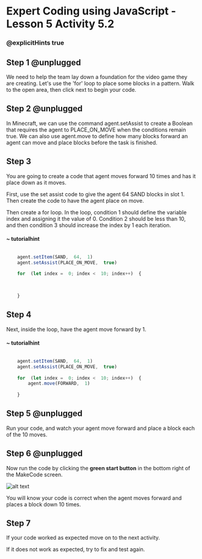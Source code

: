 # Expert Coding using JavaScript - Lesson 5 Activity 5.2

### @explicitHints true

  

## Step 1 @unplugged

  We need to help the team lay down a foundation for the video game they are creating. Let's use the 'for' loop to place some blocks in a pattern. Walk to the open area, then click next to begin your code.



## Step 2 @unplugged

In Minecraft, we can use the command agent.setAssist to create a Boolean that requires the agent to PLACE_ON_MOVE when the conditions remain true. We can also use agent.move to define how many blocks forward an agent can move and place blocks before the task is finished. 


  

## Step 3

You are going to create a code that agent moves forward 10 times and has it place down as it moves. 

First, use the set assist code to give the agent 64 SAND blocks in slot 1. Then create the code to have the agent place on move. 

Then create a for loop. In the loop, condition 1 should define the variable index and assigning it the value of 0. Condition 2 should be less than 10, and then condition 3 should increase the index by 1 each iteration.  


#### ~ tutorialhint
```javascript

    agent.setItem(SAND,  64,  1)
    agent.setAssist(PLACE_ON_MOVE,  true)
    
    for  (let index =  0; index <  10; index++)  {
    

    
    }

```

  

## Step 4

Next, inside the loop, have the agent move forward by 1. 

#### ~ tutorialhint
```javascript

    agent.setItem(SAND,  64,  1)
    agent.setAssist(PLACE_ON_MOVE,  true)
    
    for  (let index =  0; index <  10; index++)  {
        agent.move(FORWARD,  1)
    
    }

```



## Step 5 @unplugged

Run your code, and watch your agent move forward and place a block each of the 10 moves. 

  


## Step 6 @unplugged

Now run the code by clicking the **green start button** in the bottom right of the MakeCode screen.

  

![alt text](https://expertjs.codingcredentials.com/Lesson1/1.1/1.JPG?raw=true  "Start")

  

You will know your code is correct when the agent moves forward and places a block down 10 times.
  
  
  

## Step 7

If your code worked as expected move on to the next activity.

If it does not work as expected, try to fix and test again.
